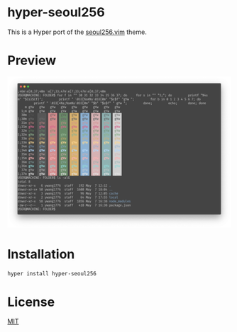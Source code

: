# hyper-seoul256
This is a Hyper port of the [seoul256.vim](https://github.com/junegunn/seoul256.vim/) theme.

# Preview
![hyper-seoul256-screenshot](./screenshot.png)

# Installation
```
hyper install hyper-seoul256
```

# License
[MIT](./LICENSE)

